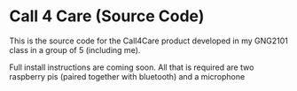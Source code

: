 <h1>Call 4 Care (Source Code)</h1>

 This is the source code for the Call4Care product developed in my GNG2101 class in a group of 5 (including me).
 
 Full install instructions are coming soon.
 All that is required are two raspberry pis (paired together with bluetooth) and a microphone 
  
